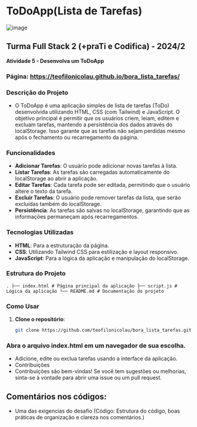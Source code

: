 # ToDoApp(Lista de Tarefas)

![image](https://github.com/user-attachments/assets/9e3cb007-caad-4a97-8656-dc6cb73f8cdb)


## Turma Full Stack 2 (+praTi e Codifica) - 2024/2  
**Atividade 5 - Desenvolva um ToDoApp**
### Página: https://teofilonicolau.github.io/bora_lista_tarefas/
### Descrição do Projeto
 - O ToDoApp é uma aplicação simples de lista de tarefas (ToDo) desenvolvida utilizando HTML, CSS (com Tailwind) e JavaScript. O objetivo principal é permitir que os usuários criem, leiam, editem e excluam tarefas, mantendo a persistência dos dados através do localStorage. Isso garante que as tarefas não sejam perdidas mesmo após o fechamento ou recarregamento da página.

### Funcionalidades
- **Adicionar Tarefas**: O usuário pode adicionar novas tarefas à lista.
- **Listar Tarefas**: As tarefas são carregadas automaticamente do localStorage ao abrir a aplicação.
- **Editar Tarefas**: Cada tarefa pode ser editada, permitindo que o usuário altere o texto da tarefa.
- **Excluir Tarefas**: O usuário pode remover tarefas da lista, que serão excluídas também do localStorage.
- **Persistência**: As tarefas são salvas no localStorage, garantindo que as informações permaneçam após recarregamentos.

### Tecnologias Utilizadas
- **HTML**: Para a estruturação da página.
- **CSS**: Utilizando Tailwind CSS para estilização e layout responsivo.
- **JavaScript**: Para a lógica da aplicação e manipulação do localStorage.

### Estrutura do Projeto
  ```
. ├── index.html # Página principal da aplicação ├── script.js # Lógica da aplicação └── README.md # Documentação do projeto

 ```
 
### Como Usar
1. **Clone o repositório**:
   ```bash
   git clone https://github.com/teofilonicolau/bora_lista_tarefas.git

### Abra o arquivo index.html em um navegador de sua escolha.
- Adicione, edite ou exclua tarefas usando a interface da aplicação.
- Contribuições
- Contribuições são bem-vindas! Se você tem sugestões ou melhorias, sinta-se à vontade para abrir uma issue ou um pull request.

 ## Comentários nos códigos:
  - Uma das exigencias do desafio (Código: Estrutura do código, boas práticas de organização e clareza nos comentários.)
